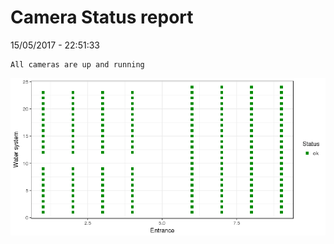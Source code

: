 Camera Status report
================
15/05/2017 - 22:51:33

    All cameras are up and running

![](camreport_files/figure-markdown_github/unnamed-chunk-2-1.png)
